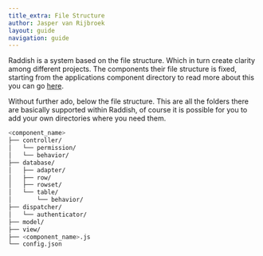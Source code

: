 ```yaml
---
title_extra: File Structure
author: Jasper van Rijbroek
layout: guide
navigation: guide
---
```


Raddish is a system based on the file structure. Which in turn create clarity among different projects.
The components their file structure is fixed, starting from the applications component directory to read more about this you can go [here](/guide/objects/application.html).

Without further ado, below the file structure.
This are all the folders there are basically supported within Raddish, of course it is possible for you to add your own directories where you need them.

```bash
<component_name>
├── controller/
│   └── permission/
│   └── behavior/
├── database/
│   ├── adapter/
│   ├── row/
│   ├── rowset/
│   └── table/
│       └── behavior/
├── dispatcher/
│   └── authenticator/
├── model/
├── view/
├── <component_name>.js
└── config.json
```